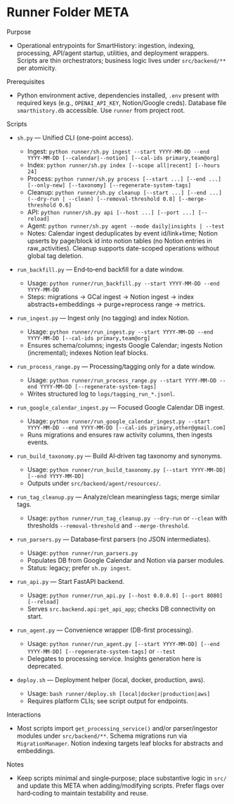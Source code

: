 # Runner Folder META

Purpose
- Operational entrypoints for SmartHistory: ingestion, indexing, processing, API/agent startup, utilities, and deployment wrappers. Scripts are thin orchestrators; business logic lives under `src/backend/**` per atomicity.

Prerequisites
- Python environment active, dependencies installed, `.env` present with required keys (e.g., `OPENAI_API_KEY`, Notion/Google creds). Database file `smarthistory.db` accessible. Use `runner` from project root.

Scripts
- `sh.py` — Unified CLI (one-point access).
  - Ingest: `python runner/sh.py ingest --start YYYY-MM-DD --end YYYY-MM-DD [--calendar|--notion] [--cal-ids primary,team@org]`
  - Index: `python runner/sh.py index [--scope all|recent] [--hours 24]`
  - Process: `python runner/sh.py process [--start ...] [--end ...] [--only-new] [--taxonomy] [--regenerate-system-tags]`
  - Cleanup: `python runner/sh.py cleanup [--start ...] [--end ...] (--dry-run | --clean) [--removal-threshold 0.8] [--merge-threshold 0.6]`
  - API: `python runner/sh.py api [--host ...] [--port ...] [--reload]`
  - Agent: `python runner/sh.py agent --mode daily|insights | --test`
  - Notes: Calendar ingest deduplicates by event id/link+time; Notion upserts by page/block id into notion tables (no Notion entries in raw_activities). Cleanup supports date-scoped operations without global tag deletion.

- `run_backfill.py` — End‑to‑end backfill for a date window.
  - Usage: `python runner/run_backfill.py --start YYYY-MM-DD --end YYYY-MM-DD`
  - Steps: migrations → GCal ingest → Notion ingest → index abstracts+embeddings → purge+reprocess range → metrics.

- `run_ingest.py` — Ingest only (no tagging) and index Notion.
  - Usage: `python runner/run_ingest.py --start YYYY-MM-DD --end YYYY-MM-DD [--cal-ids primary,team@org]`
  - Ensures schema/columns; ingests Google Calendar; ingests Notion (incremental); indexes Notion leaf blocks.

- `run_process_range.py` — Processing/tagging only for a date window.
  - Usage: `python runner/run_process_range.py --start YYYY-MM-DD --end YYYY-MM-DD [--regenerate-system-tags]`
  - Writes structured log to `logs/tagging_run_*.jsonl`.

- `run_google_calendar_ingest.py` — Focused Google Calendar DB ingest.
  - Usage: `python runner/run_google_calendar_ingest.py --start YYYY-MM-DD --end YYYY-MM-DD [--cal-ids primary,other@gmail.com]`
  - Runs migrations and ensures raw activity columns, then ingests events.

- `run_build_taxonomy.py` — Build AI‑driven tag taxonomy and synonyms.
  - Usage: `python runner/run_build_taxonomy.py [--start YYYY-MM-DD] [--end YYYY-MM-DD]`
  - Outputs under `src/backend/agent/resources/`.

- `run_tag_cleanup.py` — Analyze/clean meaningless tags; merge similar tags.
  - Usage: `python runner/run_tag_cleanup.py --dry-run` or `--clean` with thresholds `--removal-threshold` and `--merge-threshold`.

- `run_parsers.py` — Database‑first parsers (no JSON intermediates).
  - Usage: `python runner/run_parsers.py`
  - Populates DB from Google Calendar and Notion via parser modules.
  - Status: legacy; prefer `sh.py ingest`.

- `run_api.py` — Start FastAPI backend.
  - Usage: `python runner/run_api.py [--host 0.0.0.0] [--port 8080] [--reload]`
  - Serves `src.backend.api:get_api_app`; checks DB connectivity on start.

- `run_agent.py` — Convenience wrapper (DB-first processing).
  - Usage: `python runner/run_agent.py [--start YYYY-MM-DD] [--end YYYY-MM-DD] [--regenerate-system-tags]` or `--test`
  - Delegates to processing service. Insights generation here is deprecated.

- `deploy.sh` — Deployment helper (local, docker, production, aws).
  - Usage: `bash runner/deploy.sh [local|docker|production|aws]`
  - Requires platform CLIs; see script output for endpoints.

Interactions
- Most scripts import `get_processing_service()` and/or parser/ingestor modules under `src/backend/**`. Schema migrations run via `MigrationManager`. Notion indexing targets leaf blocks for abstracts and embeddings.

Notes
- Keep scripts minimal and single‑purpose; place substantive logic in `src/` and update this META when adding/modifying scripts. Prefer flags over hard‑coding to maintain testability and reuse.
